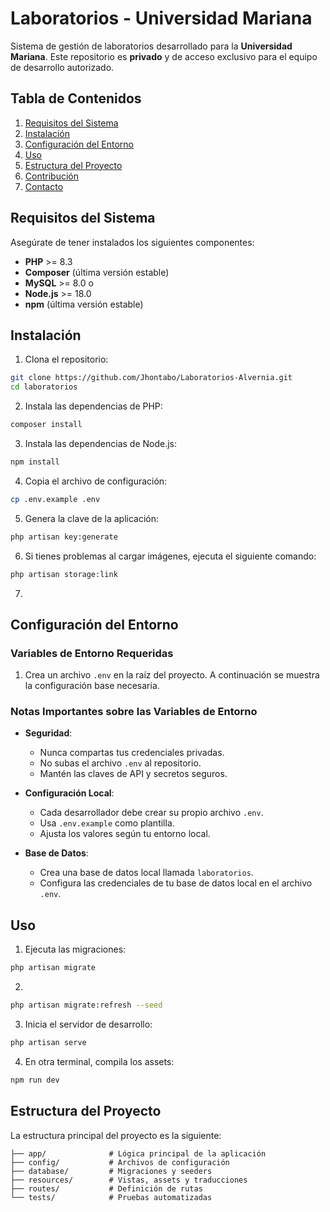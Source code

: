 # Laboratorios - Universidad Mariana

Sistema de gestión de laboratorios desarrollado para la **Universidad Mariana**. Este repositorio es **privado** y de acceso exclusivo para el equipo de desarrollo autorizado.

## Tabla de Contenidos

1. [Requisitos del Sistema](#requisitos-del-sistema)
2. [Instalación](#instalación)
3. [Configuración del Entorno](#configuración-del-entorno)
4. [Uso](#uso)
5. [Estructura del Proyecto](#estructura-del-proyecto)
6. [Contribución](#contribución)
7. [Contacto](#contacto)

## Requisitos del Sistema

Asegúrate de tener instalados los siguientes componentes:

- **PHP** >= 8.3
- **Composer** (última versión estable)
- **MySQL** >= 8.0 o
- **Node.js** >= 18.0
- **npm** (última versión estable)

## Instalación

1. Clona el repositorio:

```bash
git clone https://github.com/Jhontabo/Laboratorios-Alvernia.git
cd laboratorios
```

2. Instala las dependencias de PHP:

```bash
composer install
```

3. Instala las dependencias de Node.js:

```bash
npm install
```

4. Copia el archivo de configuración:

```bash
cp .env.example .env
```

5. Genera la clave de la aplicación:

```bash
php artisan key:generate
```

6. Si tienes problemas al cargar imágenes, ejecuta el siguiente comando:

```bash
php artisan storage:link
```
7. 

## Configuración del Entorno

### Variables de Entorno Requeridas

1. Crea un archivo `.env` en la raíz del proyecto. A continuación se muestra la configuración base necesaria.

### Notas Importantes sobre las Variables de Entorno

- **Seguridad**:
  - Nunca compartas tus credenciales privadas.
  - No subas el archivo `.env` al repositorio.
  - Mantén las claves de API y secretos seguros.

- **Configuración Local**:
  - Cada desarrollador debe crear su propio archivo `.env`.
  - Usa `.env.example` como plantilla.
  - Ajusta los valores según tu entorno local.

- **Base de Datos**:
  - Crea una base de datos local llamada `laboratorios`.
  - Configura las credenciales de tu base de datos local en el archivo `.env`.

## Uso

1. Ejecuta las migraciones:

```bash
php artisan migrate
```
2. 

```bash
php artisan migrate:refresh --seed
```
3. Inicia el servidor de desarrollo:

```bash
php artisan serve
```

4. En otra terminal, compila los assets:

```bash
npm run dev
```

## Estructura del Proyecto

La estructura principal del proyecto es la siguiente:

```
├── app/              # Lógica principal de la aplicación
├── config/           # Archivos de configuración
├── database/         # Migraciones y seeders
├── resources/        # Vistas, assets y traducciones
├── routes/           # Definición de rutas
└── tests/            # Pruebas automatizadas
```
